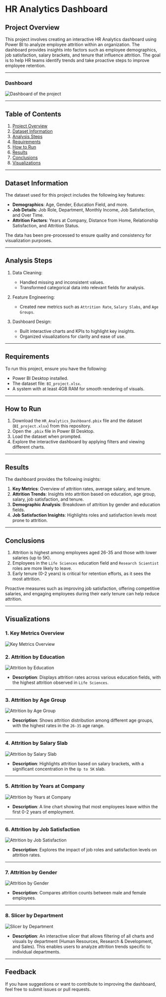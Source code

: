 # HR Analytics Dashboard

## Project Overview
This project involves creating an interactive HR Analytics dashboard using Power BI to analyze employee attrition within an organization. The dashboard provides insights into factors such as employee demographics, job satisfaction, salary brackets, and tenure that influence attrition. The goal is to help HR teams identify trends and take proactive steps to improve employee retention.

---

### Dashboard
![Dashboard of the project](https://github.com/pranay2331/HR-Dashboard-Analysis/blob/774a715bf85435e989905e249a8ba0e8c99d8339/Images/Dashboard.png)

---

## Table of Contents
1. [Project Overview](#project-overview)
2. [Dataset Information](#dataset-information)
3. [Analysis Steps](#analysis-steps)
4. [Requirements](#requirements)
5. [How to Run](#how-to-run)
6. [Results](#results)
7. [Conclusions](#conclusions)
8. [Visualizations](#visualizations)

---

## Dataset Information
The dataset used for this project includes the following key features:
- **Demographics**: Age, Gender, Education Field, and more.
- **Job Details**: Job Role, Department, Monthly Income, Job Satisfaction, and Over Time.
- **Attrition Factors**: Years at Company, Distance from Home, Relationship Satisfaction, and Attrition Status.

The data has been pre-processed to ensure quality and consistency for visualization purposes.

---

## Analysis Steps
1. Data Cleaning:
   - Handled missing and inconsistent values.
   - Transformed categorical data into relevant fields for analysis.

2. Feature Engineering:
   - Created new metrics such as `Attrition Rate`, `Salary Slabs`, and `Age Groups`.

3. Dashboard Design:
   - Built interactive charts and KPIs to highlight key insights.
   - Organized visualizations for clarity and ease of use.

---

## Requirements
To run this project, ensure you have the following:
- Power BI Desktop installed.
- The dataset file: `BI_project.xlsx`.
- A system with at least 4GB RAM for smooth rendering of visuals.

---

## How to Run
1. Download the `HR_Analytics_Dashboard.pbix` file and the dataset (`BI_project.xlsx`) from this repository.
2. Open the `.pbix` file in Power BI Desktop.
3. Load the dataset when prompted.
4. Explore the interactive dashboard by applying filters and viewing different charts.

---

## Results
The dashboard provides the following insights:
1. **Key Metrics**: Overview of attrition rates, average salary, and tenure.
2. **Attrition Trends**: Insights into attrition based on education, age group, salary, job satisfaction, and tenure.
3. **Demographic Analysis**: Breakdown of attrition by gender and education fields.
4. **Job Satisfaction Insights**: Highlights roles and satisfaction levels most prone to attrition.

---

## Conclusions
1. Attrition is highest among employees aged 26-35 and those with lower salaries (up to 5K).
2. Employees in the `Life Sciences` education field and `Research Scientist` roles are more likely to leave.
3. Early tenure (0-2 years) is critical for retention efforts, as it sees the most attrition.

Proactive measures such as improving job satisfaction, offering competitive salaries, and engaging employees during their early tenure can help reduce attrition.

---

## Visualizations

### 1. Key Metrics Overview
![Key Metrics Overview](https://github.com/pranay2331/HR-Dashboard-Analysis/blob/774a715bf85435e989905e249a8ba0e8c99d8339/Images/KeyMetrics.png)

### 2. Attrition by Education
![Attrition by Education](https://github.com/pranay2331/HR-Dashboard-Analysis/blob/774a715bf85435e989905e249a8ba0e8c99d8339/Images/Attrition%20by%20Education.png)

- **Description**: Displays attrition rates across various education fields, with the highest attrition observed in `Life Sciences`.

---

### 3. Attrition by Age Group
![Attrition by Age Group](https://github.com/pranay2331/HR-Dashboard-Analysis/blob/774a715bf85435e989905e249a8ba0e8c99d8339/Images/Attrition%20by%20AgeGroup.png)

- **Description**: Shows attrition distribution among different age groups, with the highest rates in the `26-35` age range.

---

### 4. Attrition by Salary Slab
![Attrition by Salary Slab](https://github.com/pranay2331/HR-Dashboard-Analysis/blob/774a715bf85435e989905e249a8ba0e8c99d8339/Images/Attrition%20by%20SalarySlab.png)

- **Description**: Highlights attrition based on salary brackets, with a significant concentration in the `Up to 5K` slab.

---

### 5. Attrition by Years at Company
![Attrition by Years at Company](https://github.com/pranay2331/HR-Dashboard-Analysis/blob/774a715bf85435e989905e249a8ba0e8c99d8339/Images/Attrition%20by%20YearsAtCompany.png)

- **Description**: A line chart showing that most employees leave within the first 0-2 years of employment.

---

### 6. Attrition by Job Satisfaction
![Attrition by Job Satisfaction](https://github.com/pranay2331/HR-Dashboard-Analysis/blob/774a715bf85435e989905e249a8ba0e8c99d8339/Images/Attrition%20by%20Job%20Satisfaction.png)

- **Description**: Explores the impact of job roles and satisfaction levels on attrition rates.

---

### 7. Attrition by Gender
![Attrition by Gender](https://github.com/pranay2331/HR-Dashboard-Analysis/blob/774a715bf85435e989905e249a8ba0e8c99d8339/Images/Attrition%20by%20Gender.png)

- **Description**: Compares attrition counts between male and female employees.

---

### 8. Slicer by Department
![Slicer by Department](https://github.com/pranay2331/HR-Dashboard-Analysis/blob/774a715bf85435e989905e249a8ba0e8c99d8339/Images/Slicer.png)

- **Description**: An interactive slicer that allows filtering of all charts and visuals by department (Human Resources, Research & Development, and Sales). This enables users to analyze attrition trends specific to individual departments.

---

## Feedback
If you have suggestions or want to contribute to improving the dashboard, feel free to submit issues or pull requests.

